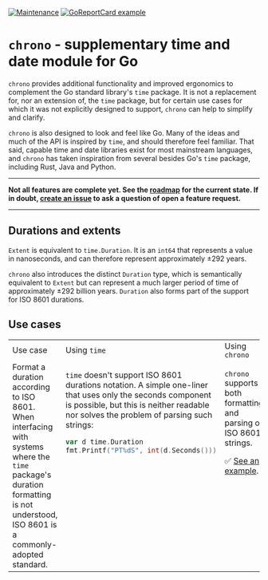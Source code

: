 [![Maintenance](https://img.shields.io/badge/Maintained%3F-yes-green.svg)](https://github.com/go-chrono/chrono/graphs/commit-activity)
[![GoReportCard example](https://goreportcard.com/badge/github.com/go-chrono/chrono)](https://goreportcard.com/report/github.com/go-chrono/chrono)

# `chrono` - supplementary time and date module for Go

`chrono` provides additional functionality and improved ergonomics to complement the Go standard library's `time` package. It is not a replacement for, nor an extension of, the `time` package, but for certain use cases for which it was not explicitly designed to support, `chrono` can help to simplify and clarify.

`chrono` is also designed to look and feel like Go. Many of the ideas and much of the API is inspired by `time`, and should therefore feel familiar. That said, capable time and date libraries exist for most mainstream languages, and `chrono` has taken inspiration from several besides Go's `time` package, including Rust, Java and Python.

---

**Not all features are complete yet. See the [roadmap](https://github.com/go-chrono/chrono/projects/1) for the current state. If in doubt, [create an issue](https://github.com/go-chrono/chrono/issues) to ask a question of open a feature request.**

---

## Durations and extents

`Extent` is equivalent to `time.Duration`. It is an `int64` that represents a value in nanoseconds, and can therefore represent approximately ±292 years.

`chrono` also introduces the distinct `Duration` type, which is semantically equivalent to `Extent` but can represent a much larger period of time of approximately ±292 billion years. `Duration` also forms part of the support for ISO 8601 durations.

## Use cases

<table>
<tr>
<td style="width:33%">Use case</td>
<td style="width:33%">Using <code>time</code></td>
<td style="width:33%">Using <code>chrono</code></td>
</tr>
<tr>
<td style="vertical-align:top">Format a duration according to ISO 8601. When interfacing with systems where the <code>time</code> package's duration formatting is not understood, ISO 8601 is a commonly-adopted standard.</td>
<td style="vertical-align:top">

`time` doesn't support ISO 8601 durations notation. A simple one-liner that uses only the seconds component is possible, but this is neither readable nor solves the problem of parsing such strings:

```go
var d time.Duration
fmt.Printf("PT%dS", int(d.Seconds()))
```

</td>
<td style="vertical-align:top">

`chrono` supports both formatting and parsing of ISO 8601 strings.

✅ [See an example](examples/duration_test.go).

</td>
</tr>
</table>
